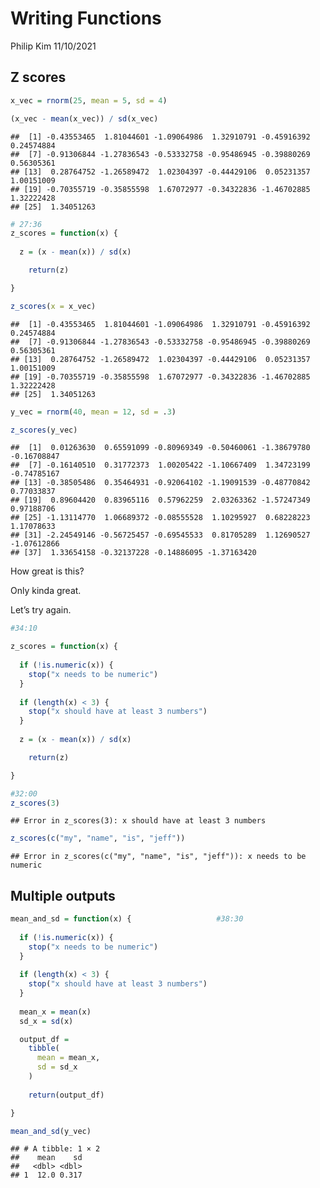 Writing Functions
================
Philip Kim
11/10/2021

## Z scores

``` r
x_vec = rnorm(25, mean = 5, sd = 4)

(x_vec - mean(x_vec)) / sd(x_vec)
```

    ##  [1] -0.43553465  1.81044601 -1.09064986  1.32910791 -0.45916392  0.24574884
    ##  [7] -0.91306844 -1.27836543 -0.53332758 -0.95486945 -0.39880269  0.56305361
    ## [13]  0.28764752 -1.26589472  1.02304397 -0.44429106  0.05231357  1.00151009
    ## [19] -0.70355719 -0.35855598  1.67072977 -0.34322836 -1.46702885  1.32222428
    ## [25]  1.34051263

``` r
# 27:36
z_scores = function(x) {
  
  z = (x - mean(x)) / sd(x)

    return(z)

}

z_scores(x = x_vec)
```

    ##  [1] -0.43553465  1.81044601 -1.09064986  1.32910791 -0.45916392  0.24574884
    ##  [7] -0.91306844 -1.27836543 -0.53332758 -0.95486945 -0.39880269  0.56305361
    ## [13]  0.28764752 -1.26589472  1.02304397 -0.44429106  0.05231357  1.00151009
    ## [19] -0.70355719 -0.35855598  1.67072977 -0.34322836 -1.46702885  1.32222428
    ## [25]  1.34051263

``` r
y_vec = rnorm(40, mean = 12, sd = .3)

z_scores(y_vec)
```

    ##  [1]  0.01263630  0.65591099 -0.80969349 -0.50460061 -1.38679780 -0.16708847
    ##  [7] -0.16140510  0.31772373  1.00205422 -1.10667409  1.34723199 -0.74785167
    ## [13] -0.38505486  0.35464931 -0.92064102 -1.19091539 -0.48770842  0.77033837
    ## [19]  0.89604420  0.83965116  0.57962259  2.03263362 -1.57247349  0.97188706
    ## [25] -1.13114770  1.06689372 -0.08555528  1.10295927  0.68228223  1.17078633
    ## [31] -2.24549146 -0.56725457 -0.69545533  0.81705289  1.12690527 -1.07612866
    ## [37]  1.33654158 -0.32137228 -0.14886095 -1.37163420

How great is this?

Only kinda great.

Let’s try again.

``` r
#34:10

z_scores = function(x) {
  
  if (!is.numeric(x)) {
    stop("x needs to be numeric")
  }
  
  if (length(x) < 3) {
    stop("x should have at least 3 numbers")
  }
  
  z = (x - mean(x)) / sd(x)

    return(z)

}
```

``` r
#32:00
z_scores(3)
```

    ## Error in z_scores(3): x should have at least 3 numbers

``` r
z_scores(c("my", "name", "is", "jeff"))
```

    ## Error in z_scores(c("my", "name", "is", "jeff")): x needs to be numeric

## Multiple outputs

``` r
mean_and_sd = function(x) {                   #38:30
  
  if (!is.numeric(x)) {
    stop("x needs to be numeric")
  }
  
  if (length(x) < 3) {
    stop("x should have at least 3 numbers")
  }
  
  mean_x = mean(x)
  sd_x = sd(x)

  output_df = 
    tibble(
      mean = mean_x,
      sd = sd_x
    )
  
    return(output_df)

}

mean_and_sd(y_vec)
```

    ## # A tibble: 1 × 2
    ##    mean    sd
    ##   <dbl> <dbl>
    ## 1  12.0 0.317

